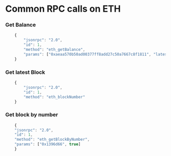 # Common RPC calls on ETH

### Get Balance
```javascript
    {
        "jsonrpc": "2.0",
        "id": 1,
        "method": "eth_getBalance",
        "params": ["0xaeaa570b50ad00377ff8add27c50a7667c8f1811", "latest"]
    }
```

### Get latest Block
```javascript
    {
        "jsonrpc": "2.0",
        "id": 1,
        "method": "eth_blockNumber"
    }
```

### Get block by number
```javascript
    {
    "jsonrpc": "2.0",
    "id": 1,
    "method": "eth_getBlockByNumber",
    "params": ["0x1396d66", true]
    }
```
